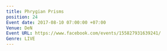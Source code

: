```yaml
---
title: Phrygian Prisms
position: 24
Event date: 2017-08-10 07:00:00 +07:00
Venue: DeN
Event URL: https://www.facebook.com/events/155827931639241/
Genre: LIVE
---
```


